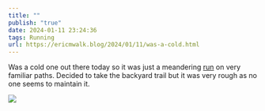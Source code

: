 ```yaml
---
title: ""
publish: "true"
date: 2024-01-11 23:24:36
tags: Running
url: https://ericmwalk.blog/2024/01/11/was-a-cold.html
---
```


Was a cold one out there today so it was just a meandering [run](https://strava.com/activities/10539170584)  on very familiar paths. Decided to take the backyard trail but it was very rough as no one seems to maintain it.

![](https://ericmwalk.blog/uploads/2024/img-7486.jpeg)